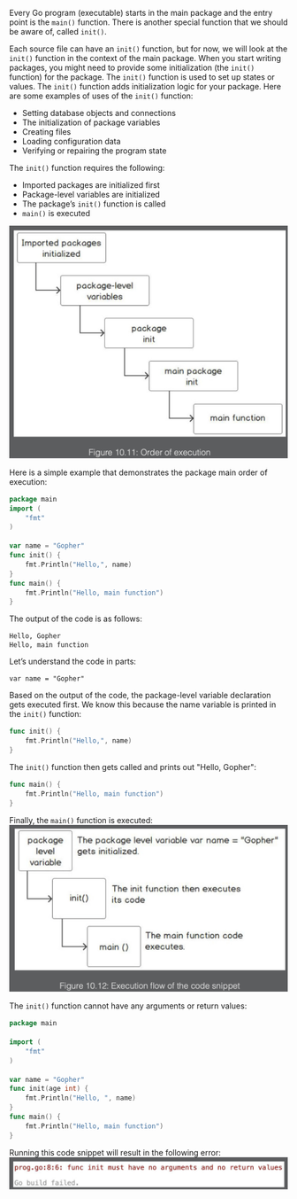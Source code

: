 Every Go program (executable) starts in the main package and the entry point is the `main()` function. There is another special function that we should be aware of, called `init()`.

Each source file can have an `init()` function, but for now, we will look at the `init()` function in the context of the main package. When you start writing packages, you might need to provide some initialization (the `init()` function) for the package. The `init()` function is used to set up states or values. The `init()` function adds initialization logic for your package. Here are some examples of uses of the `init()` function:

- Setting database objects and connections
- The initialization of package variables
- Creating files
- Loading configuration data
- Verifying or repairing the program state

The `init()` function requires the following:

- Imported packages are initialized first
- Package-level variables are initialized
- The package’s `init()` function is called
- `main()` is executed

![order-of-execution](order-of-execution.png)

Here is a simple example that demonstrates the package main order of execution:

```go
package main
import (
    "fmt"
)

var name = "Gopher"
func init() {
    fmt.Println("Hello,", name)
}
func main() {
    fmt.Println("Hello, main function")
}
```

The output of the code is as follows:

```
Hello, Gopher
Hello, main function
```

Let’s understand the code in parts:

```
var name = "Gopher"
```

Based on the output of the code, the package-level variable declaration gets executed first. We know this because the name variable is printed in the `init()` function:

```go
func init() {
    fmt.Println("Hello,", name)
}
```

The `init()` function then gets called and prints out "Hello, Gopher":

```go
func main() {
    fmt.Println("Hello, main function")
}
```

Finally, the `main()` function is executed:
![execution-flow-of-the-code-snippet](execution-flow-of-the-code-snippet.png)

The `init()` function cannot have any arguments or return values:

```go
package main

import (
    "fmt"
)

var name = "Gopher"
func init(age int) {
    fmt.Println("Hello, ", name)
}
func main() {
    fmt.Println("Hello, main function")
}
```

Running this code snippet will result in the following error:
![err-func-init](err-func-init.png)
